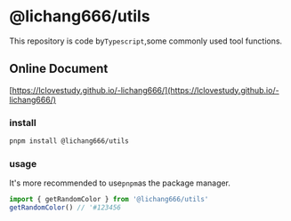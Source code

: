 # @lichang666/utils

This repository is code by`Typescript`,some commonly used tool functions.

## Online Document

[https://lclovestudy.github.io/-lichang666/](https://lclovestudy.github.io/-lichang666/)

### install

```bash
pnpm install @lichang666/utils
```

### usage

It's more recommended to use`pnpm`as the package manager.

```ts
import { getRandomColor } from '@lichang666/utils'
getRandomColor() // '#123456
```
